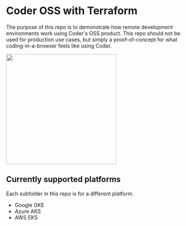 # Coder OSS with Terraform

The purpose of this repo is to demonstrate how remote development environments work using Coder's OSS product. This repo should not be used for production use cases, but simply a proof-of-concept for what coding-in-a-browser feels like using Coder.

<img src="docs/vscode.png" width="300">

## Currently supported platforms

Each subfolder in this repo is for a different platform.

* Google GKE 
* Azure AKS
* AWS EKS
